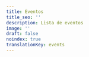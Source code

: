 ```yaml
---
title: Eventos
title_seo: ''
description: Lista de eventos
image: ''
draft: false
noindex: true
translationKey: events
---
```

